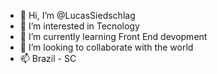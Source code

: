 - 👋 Hi, I’m @LucasSiedschlag
- 👀 I’m interested in Tecnology
- 🌱 I’m currently learning Front End devopment
- 💞️ I’m looking to collaborate with the world
- 📫 Brazil - SC

<!---
LucasSiedschlag/LucasSiedschlag is a ✨ special ✨ repository because its `README.md` (this file) appears on your GitHub profile.
You can click the Preview link to take a look at your changes.
--->
